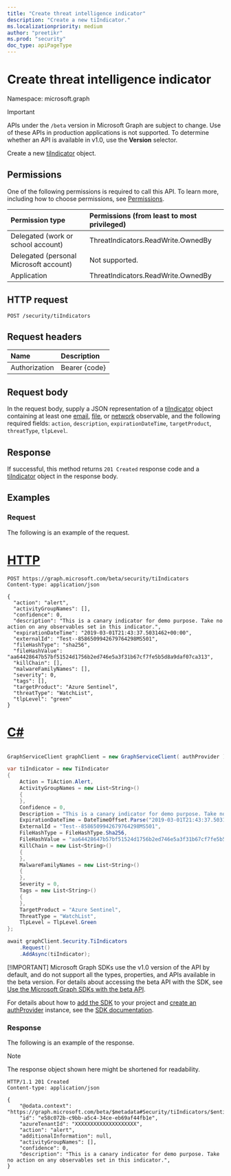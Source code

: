 ```yaml
---
title: "Create threat intelligence indicator"
description: "Create a new tiIndicator."
ms.localizationpriority: medium
author: "preetikr"
ms.prod: "security"
doc_type: apiPageType
---
```


# Create threat intelligence indicator

Namespace: microsoft.graph

> [!IMPORTANT]
> APIs under the `/beta` version in Microsoft Graph are subject to change. Use of these APIs in production applications is not supported. To determine whether an API is available in v1.0, use the **Version** selector.

Create a new [tiIndicator](../resources/tiindicator.md) object.

## Permissions

One of the following permissions is required to call this API. To learn more, including how to choose permissions, see [Permissions](/graph/permissions-reference).

| Permission type                        | Permissions (from least to most privileged) |
|:---------------------------------------|:--------------------------------------------|
| Delegated (work or school account)     | ThreatIndicators.ReadWrite.OwnedBy  |
| Delegated (personal Microsoft account) | Not supported. |
| Application                            | ThreatIndicators.ReadWrite.OwnedBy |

## HTTP request

<!-- { "blockType": "ignored" } -->

```http
POST /security/tiIndicators
```

## Request headers

| Name          | Description   |
|:--------------|:--------------|
| Authorization | Bearer {code} |

## Request body

In the request body, supply a JSON representation of a [tiIndicator](../resources/tiindicator.md) object containing at least one [email](../resources/tiindicator.md#indicator-observables---email), [file](../resources/tiindicator.md#indicator-observables---file), or [network](../resources/tiindicator.md#indicator-observables---network) observable, and the following required fields: `action`, `description`, `expirationDateTime`, `targetProduct`, `threatType`, `tlpLevel`. 

## Response

If successful, this method returns `201 Created` response code and a [tiIndicator](../resources/tiindicator.md) object in the response body.

## Examples

### Request

The following is an example of the request.

# [HTTP](#tab/http)
<!-- {
  "blockType": "request",
  "name": "create_tiindicator_from_security"
}-->

```http
POST https://graph.microsoft.com/beta/security/tiIndicators
Content-type: application/json

{
  "action": "alert",
  "activityGroupNames": [],
  "confidence": 0,
  "description": "This is a canary indicator for demo purpose. Take no action on any observables set in this indicator.",
  "expirationDateTime": "2019-03-01T21:43:37.5031462+00:00",
  "externalId": "Test--8586509942679764298MS501",
  "fileHashType": "sha256",
  "fileHashValue": "aa64428647b57bf51524d1756b2ed746e5a3f31b67cf7fe5b5d8a9daf07ca313",
  "killChain": [],
  "malwareFamilyNames": [],
  "severity": 0,
  "tags": [],
  "targetProduct": "Azure Sentinel",
  "threatType": "WatchList",
  "tlpLevel": "green"
}
```

# [C#](#tab/csharp)

```csharp

GraphServiceClient graphClient = new GraphServiceClient( authProvider );

var tiIndicator = new TiIndicator
{
	Action = TiAction.Alert,
	ActivityGroupNames = new List<String>()
	{
	},
	Confidence = 0,
	Description = "This is a canary indicator for demo purpose. Take no action on any observables set in this indicator.",
	ExpirationDateTime = DateTimeOffset.Parse("2019-03-01T21:43:37.5031462+00:00"),
	ExternalId = "Test--8586509942679764298MS501",
	FileHashType = FileHashType.Sha256,
	FileHashValue = "aa64428647b57bf51524d1756b2ed746e5a3f31b67cf7fe5b5d8a9daf07ca313",
	KillChain = new List<String>()
	{
	},
	MalwareFamilyNames = new List<String>()
	{
	},
	Severity = 0,
	Tags = new List<String>()
	{
	},
	TargetProduct = "Azure Sentinel",
	ThreatType = "WatchList",
	TlpLevel = TlpLevel.Green
};

await graphClient.Security.TiIndicators
	.Request()
	.AddAsync(tiIndicator);

```


 [!IMPORTANT]
 Microsoft Graph SDKs use the v1.0 version of the API by default, and do not support all the types, properties, and APIs available in the beta version. For details about accessing the beta API with the SDK, see [Use the Microsoft Graph SDKs with the beta API](/graph/sdks/use-beta).

 For details about how to [add the SDK](/graph/sdks/sdk-installation) to your project and [create an authProvider](/graph/sdks/choose-authentication-providers) instance, see the [SDK documentation](/graph/sdks/sdks-overview).

### Response

The following is an example of the response.

> [!NOTE]
> The response object shown here might be shortened for readability.

<!-- {
  "blockType": "response",
  "truncated": true,
  "@odata.type": "microsoft.graph.tiIndicator"
} -->

```http
HTTP/1.1 201 Created
Content-type: application/json

{
    "@odata.context": "https://graph.microsoft.com/beta/$metadata#Security/tiIndicators/$entity",
    "id": "e58c072b-c9bb-a5c4-34ce-eb69af44fb1e",
    "azureTenantId": "XXXXXXXXXXXXXXXXXXXX",
    "action": "alert",
    "additionalInformation": null,
    "activityGroupNames": [],
    "confidence": 0,
    "description": "This is a canary indicator for demo purpose. Take no action on any observables set in this indicator.",
}
```

<!-- uuid: 16cd6b66-4b1a-43a1-adaf-3a886856ed98
2019-02-04 14:57:30 UTC -->
<!-- {
  "type": "#page.annotation",
  "description": "Create tiIndicator",
  "keywords": "",
  "section": "documentation",
  "tocPath": "",
  "suppressions": [
  ]
}-->


